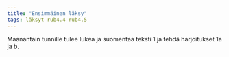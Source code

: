 ```yaml
---
title: "Ensimmäinen läksy"
tags: läksyt rub4.4 rub4.5
---
```


Maanantain tunnille tulee lukea ja suomentaa teksti 1 ja tehdä harjoitukset 1a ja b.